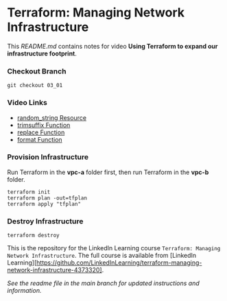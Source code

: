 # Terraform: Managing Network Infrastructure
This _README.md_ contains notes for video **Using Terraform to expand our infrastructure footprint**.

### Checkout Branch
```shell
git checkout 03_01
```

### Video Links
- [random_string Resource](https://registry.terraform.io/providers/hashicorp/random/latest/docs/resources/string)
- [trimsuffix Function](https://developer.hashicorp.com/terraform/language/functions/trimsuffix)
- [replace Function](https://developer.hashicorp.com/terraform/language/functions/replace)
- [format Function](https://developer.hashicorp.com/terraform/language/functions/format)

### Provision Infrastructure
Run Terraform in the **vpc-a** folder first, then run Terraform in the **vpc-b** folder.
```hcl
terraform init
terraform plan -out=tfplan
terraform apply "tfplan"
```

### Destroy Infrastructure
```hcl
terraform destroy
```

This is the repository for the LinkedIn Learning course `Terraform: Managing Network Infrastructure`. The full course is available from [LinkedIn Learning][https://github.com/LinkedInLearning/terraform-managing-network-infrastructure-4373320].


_See the readme file in the main branch for updated instructions and information._